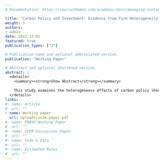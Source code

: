 ```yaml
---
# Documentation: https://sourcethemes.com/academic/docs/managing-content/

title: "Carbon Policy and Investment: Evidence from Firm Heterogeneity"
weight: 3
authors: 
- admin
date: 2022-12-01
featured: true
publication_types: ["3"]

# Publication name and optional abbreviated version.
publication: "Working Paper"

# Abstract and optional shortened version.
abstract: |
  <details>
    <summary><strong>Show Abstract</strong></summary>
    
    This study examines the heterogeneous effects of carbon policy shocks on firm investment using approximately 2.7 million firm-year observations for non-financial corporations in Germany, France, Italy, and Spain from 2000 to 2018, sourced from the ORBIS database. To identify exogenous policy changes, we used the high-frequency carbon policy shocks developed by Känzig (2021). We then estimate the dynamic effects of these shocks using panel local projections (Jordá (2005); Cloyne et al. (2018)). Our findings reveal that investments adjust both contemporaneously and heterogeneously. Notably, younger, smaller, and more highly leveraged firms show the most significant reduction in investment, both in terms of impact and over the following two years. In contrast, the average responses are similar across broad sectors, a finding consistent with inter-sectoral input-output linkages that diffuse carbon-induced cost changes throughout the production network. However, within the manufacturing sector, non-durable goods industries respond more strongly than durable goods industries. These results map the short-run distribution of adjustment costs from carbon pricing, and can guide the design of complementary policies for vulnerable firms.
  </details>
links:
#- name: Article
#  url: ""
- name: Working paper
  url: uploads/uc3m_paper.pdf
#- name: FRBSF Working Paper
#  url: ""
#- name: CEPR Discussion Paper
#  url: ""
#- name: Code & Data
#  url: ""
#- name: Estimated Rules
#  url: ""
---
```



